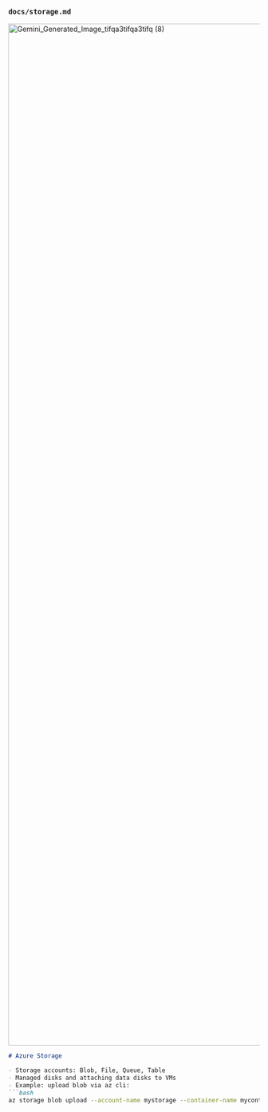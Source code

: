

### `docs/storage.md`
<img width="2048" height="2048" alt="Gemini_Generated_Image_tifqa3tifqa3tifq (8)" src="https://github.com/user-attachments/assets/c25f8b41-4cdc-4adb-a68e-da9ec2a5e877" />

```markdown
# Azure Storage

- Storage accounts: Blob, File, Queue, Table
- Managed disks and attaching data disks to VMs
- Example: upload blob via az cli:
```bash
az storage blob upload --account-name mystorage --container-name mycontainer --name file.txt --file ./file.txt
